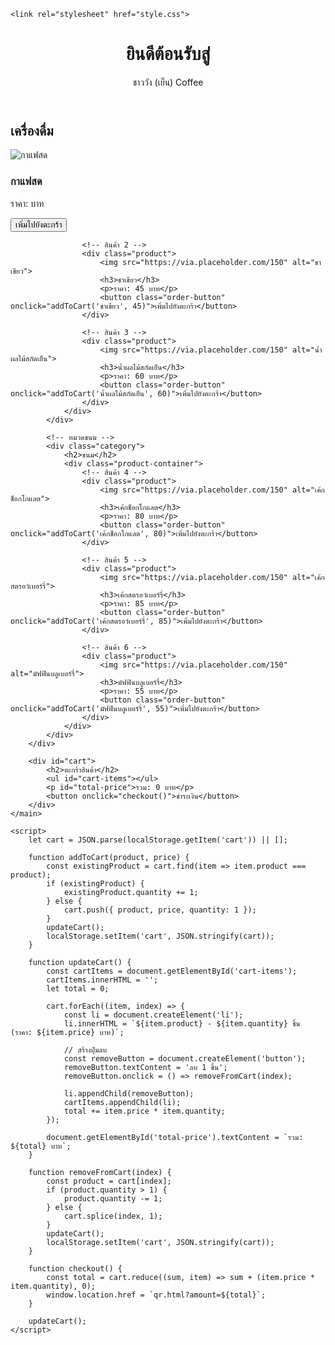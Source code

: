 
<html lang="th">
<head>
    <meta charset="UTF-8">
    <meta name="viewport" content="width=device-width, initial-scale=1.0">
    
    <link rel="stylesheet" href="style.css">
</head>
<body>
    <header>
        <h1>ยินดีต้อนรับสู่</h1> ชาววัง </h3>(เย็น) Coffee</h3>
    </header>
    <main>
        <div id="product-list">
            <!-- หมวดเครื่องดื่ม -->
            <div class="category">
                <h2>เครื่องดื่ม</h2>
                <div class="product-container">
                    <!-- สินค้า 1 -->
                    <div class="product">
                        <img src="https://via.placeholder.com/150" alt="กาแฟสด">
                        <h3>กาแฟสด</h3>
                        <p>ราคา:  บาท</p>
                        <button class="order-button" onclick="addToCart('กาแฟสด', 50)">เพิ่มไปยังตะกร้า</button>
                    </div>

                    <!-- สินค้า 2 -->
                    <div class="product">
                        <img src="https://via.placeholder.com/150" alt="ชาเขียว">
                        <h3>ชาเขียว</h3>
                        <p>ราคา: 45 บาท</p>
                        <button class="order-button" onclick="addToCart('ชาเขียว', 45)">เพิ่มไปยังตะกร้า</button>
                    </div>

                    <!-- สินค้า 3 -->
                    <div class="product">
                        <img src="https://via.placeholder.com/150" alt="น้ำผลไม้สกัดเย็น">
                        <h3>น้ำผลไม้สกัดเย็น</h3>
                        <p>ราคา: 60 บาท</p>
                        <button class="order-button" onclick="addToCart('น้ำผลไม้สกัดเย็น', 60)">เพิ่มไปยังตะกร้า</button>
                    </div>
                </div>
            </div>

            <!-- หมวดขนม -->
            <div class="category">
                <h2>ขนม</h2>
                <div class="product-container">
                    <!-- สินค้า 4 -->
                    <div class="product">
                        <img src="https://via.placeholder.com/150" alt="เค้กช็อกโกแลต">
                        <h3>เค้กช็อกโกแลต</h3>
                        <p>ราคา: 80 บาท</p>
                        <button class="order-button" onclick="addToCart('เค้กช็อกโกแลต', 80)">เพิ่มไปยังตะกร้า</button>
                    </div>

                    <!-- สินค้า 5 -->
                    <div class="product">
                        <img src="https://via.placeholder.com/150" alt="เค้กสตรอว์เบอร์รี่">
                        <h3>เค้กสตรอว์เบอร์รี่</h3>
                        <p>ราคา: 85 บาท</p>
                        <button class="order-button" onclick="addToCart('เค้กสตรอว์เบอร์รี่', 85)">เพิ่มไปยังตะกร้า</button>
                    </div>

                    <!-- สินค้า 6 -->
                    <div class="product">
                        <img src="https://via.placeholder.com/150" alt="มัฟฟินบลูเบอร์รี่">
                        <h3>มัฟฟินบลูเบอร์รี่</h3>
                        <p>ราคา: 55 บาท</p>
                        <button class="order-button" onclick="addToCart('มัฟฟินบลูเบอร์รี่', 55)">เพิ่มไปยังตะกร้า</button>
                    </div>
                </div>
            </div>
        </div>

        <div id="cart">
            <h2>ตะกร้าสินค้า</h2>
            <ul id="cart-items"></ul>
            <p id="total-price">รวม: 0 บาท</p>
            <button onclick="checkout()">ชำระเงิน</button>
        </div>
    </main>

    <script>
        let cart = JSON.parse(localStorage.getItem('cart')) || [];

        function addToCart(product, price) {
            const existingProduct = cart.find(item => item.product === product);
            if (existingProduct) {
                existingProduct.quantity += 1;
            } else {
                cart.push({ product, price, quantity: 1 });
            }
            updateCart();
            localStorage.setItem('cart', JSON.stringify(cart));
        }

        function updateCart() {
            const cartItems = document.getElementById('cart-items');
            cartItems.innerHTML = '';
            let total = 0;

            cart.forEach((item, index) => {
                const li = document.createElement('li');
                li.innerHTML = `${item.product} - ${item.quantity} ชิ้น (ราคา: ${item.price} บาท)`;

                // สร้างปุ่มลบ
                const removeButton = document.createElement('button');
                removeButton.textContent = 'ลบ 1 ชิ้น';
                removeButton.onclick = () => removeFromCart(index);

                li.appendChild(removeButton);
                cartItems.appendChild(li);
                total += item.price * item.quantity;
            });

            document.getElementById('total-price').textContent = `รวม: ${total} บาท`;
        }

        function removeFromCart(index) {
            const product = cart[index];
            if (product.quantity > 1) {
                product.quantity -= 1;
            } else {
                cart.splice(index, 1);
            }
            updateCart();
            localStorage.setItem('cart', JSON.stringify(cart));
        }

        function checkout() {
            const total = cart.reduce((sum, item) => sum + (item.price * item.quantity), 0);
            window.location.href = `qr.html?amount=${total}`;
        }

        updateCart();
    </script>
</body>
</html>
